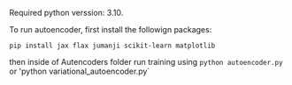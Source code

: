 Required python verssion: 3.10.

To run autoencoder, first install the followign packages:

`pip install jax flax jumanji scikit-learn matplotlib`

then inside of Autencoders folder run training using 
`python autoencoder.py`
or
'python variational_autoencoder.py`